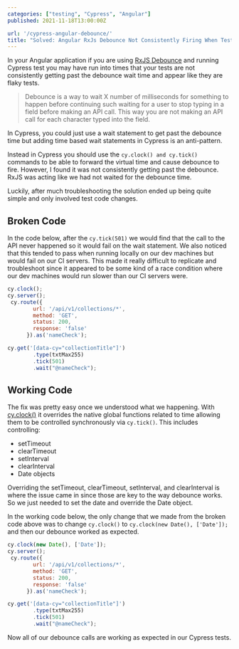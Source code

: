 ```yaml
---
categories: ["testing", "Cypress", "Angular"]
published: 2021-11-18T13:00:00Z

url: '/cypress-angular-debounce/'
title: "Solved: Angular RxJs Debounce Not Consistently Firing When Testing With Cypress"
---
```


In your Angular application if you are using [RxJS Debounce](https://rxjs.dev/api/operators/debounce) and running Cypress test you may have run into times that your tests are not consistently getting past the debounce wait time and appear like they are flaky tests.

> Debounce is a way to wait X number of milliseconds for something to happen before continuing such waiting for a user to stop typing in a field before making an API call.  This  way you are not making an API call for each character typed into the field.

In Cypress, you could just use a wait statement to get past the debounce time but adding time based wait statements in Cypress is an anti-pattern.

Instead in Cypress you should use the  `cy.clock() and cy.tick()` commands to be able to forward the virtual time and cause debounce to fire.  However, I found it was not consistently getting past the debounce.  RxJS was acting like we had not waited for the debounce time.

Luckily, after much troubleshooting the solution ended up being quite simple and only involved test code changes.

<!--more-->

## Broken Code

In the code below, after the `cy.tick(501)` we would find that the call to the API never happened so it would fail on the wait statement.  We also noticed that this tended to pass when running locally on our dev machines but would fail on our CI servers.  This made it really difficult to replicate and troubleshoot since it appeared to be some kind of a race condition where our dev machines would run slower than our CI servers were.

```js
cy.clock();
cy.server();
 cy.route({
        url: '/api/v1/collections/*',
        method: 'GET',
        status: 200,
        response: 'false'
      }).as('nameCheck');

cy.get('[data-cy="collectionTitle"]')
        .type(txtMax255)
        .tick(501)
        .wait("@nameCheck");
```

## Working Code

The fix was pretty easy once we understood what we happening.  With [cy.clock()](https://docs.cypress.io/api/commands/clock) it overrides the native global functions related to time allowing them to be controlled synchronously via `cy.tick()`.  This includes controlling:

* setTimeout
* clearTimeout
* setInterval
* clearInterval
* Date objects

Overriding the setTimeout, clearTimeout, setInterval, and clearInterval is where the issue came in since those are key to the way debounce works.  So we just needed to set the date and override the Date object.

In the working code below, the only change that we made from the broken code above was to change `cy.clock()` to `cy.clock(new Date(), ['Date']);` and then our debounce worked as expected.

```js
cy.clock(new Date(), ['Date']);
cy.server();
 cy.route({
        url: '/api/v1/collections/*',
        method: 'GET',
        status: 200,
        response: 'false'
      }).as('nameCheck');

cy.get('[data-cy="collectionTitle"]')
        .type(txtMax255)
        .tick(501)
        .wait("@nameCheck");
```

Now all of our debounce calls are working as expected in our Cypress tests.
